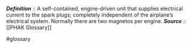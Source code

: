 ***Definition***    :: A self-contained, engine-driven unit that supplies electrical current to the spark plugs; completely independent of the airplane’s electrical system. Normally there are two magnetos per engine.
***Source***         :: [[PHAK Glossary]]

#glossary